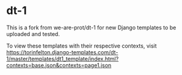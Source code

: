 # dt-1
This is a fork from we-are-prot/dt-1 for new Django templates to be uploaded and tested.

To view these templates with their respective contexts, visit https://torinfelton.django-templates.com/dt-1/master/templates/dt1_template/index.html?contexts=base.json&contexts=page1.json
